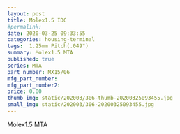 ```yaml
---
layout: post
title: Molex1.5 IDC
#permalink: 
date: 2020-03-25 09:33:55
categories: housing-terminal
tags:  1.25mm Pitch(.049")
summary: Molex1.5 MTA
published: true 
series: MTA
part_number: MX15/06
mfg_part_number: 
mfg_part_number2: 
price: 0.00
thumb_img: static/202003/306-thumb-20200325093455.jpg
small_img: static/202003/306-20200325093455.jpg
---
```



Molex1.5 MTA